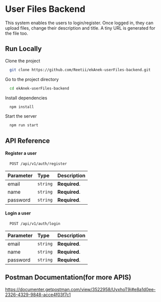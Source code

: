 
# User Files Backend

This system enables the users to login/register. Once logged in, they can upload files, change their description and title.
A tiny URL is generated for the file too.





## Run Locally

Clone the project

```bash
  git clone https://github.com/Reetii/ekAnek-userFiles-backend.git
```

Go to the project directory

```bash
  cd ekAnek-userFiles-backend
```

Install dependencies

```bash
  npm install
```

Start the server

```bash
  npm run start
```



## API Reference

#### Register a user
```http
  POST /api/v1/auth/register
```

| Parameter | Type     | Description                |
| :-------- | :------- | :------------------------- |
| email | `string` | **Required**.  |
| name| `string` | **Required**.  |
| password | `string` | **Required**.  |


#### Login a user

```http
  POST /api/v1/auth/login
```

| Parameter | Type     | Description                       |
| :-------- | :------- | :-------------------------------- |
| email | `string` | **Required**.  |
| name| `string` | **Required**.  |
| password | `string` | **Required**.  |



## Postman Documentation(for more APIS)
https://documenter.getpostman.com/view/3522958/UyxhoT9i#e8a1d0ee-2326-4329-9848-acce4f03f7c1


